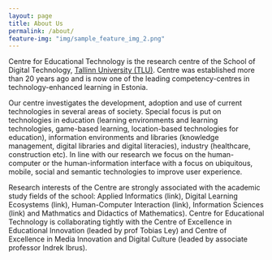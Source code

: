 ```yaml
---
layout: page
title: About Us
permalink: /about/
feature-img: "img/sample_feature_img_2.png"
---
```



Centre for Educational Technology is the research centre of the School of Digital Technology, [Tallinn University (TLU)](http://www.tlu.ee). Centre was established more than 20 years ago and is now one of the leading competency-centres in technology-enhanced learning in Estonia.

Our centre investigates the development, adoption and use of current technologies in several areas of society. Special focus is put on technologies in education (learning environments and learning technologies, game-based learning, location-based technologies for education), information environments and libraries (knowledge management, digital libraries and digital literacies), industry (healthcare, construction etc). In line with our research we focus on the human-computer or the human-information interface with a focus on ubiquitous, mobile, social and semantic technologies to improve user experience.

Research interests of the Centre are strongly associated with the academic study fields of the school: Applied Informatics (link), Digital Learning Ecosystems (link), Human-Computer Interaction (link), Information Sciences (link) and Mathmatics and Didactics of Mathematics).  Centre for Educational Technology is collaborating tightly with the Centre of Excellence in Educational Innovation (leaded by prof Tobias Ley) and Centre of Excellence in Media Innovation and Digital Culture (leaded by associate professor Indrek Ibrus).
